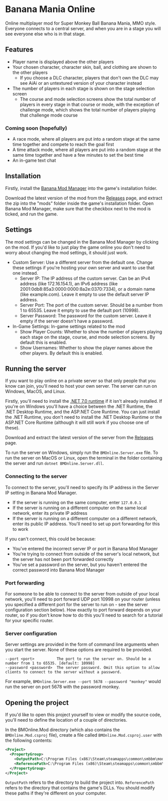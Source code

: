 # Banana Mania Online
Online multiplayer mod for Super Monkey Ball Banana Mania, MMO style. Everyone connects to a central server, and when you are in a stage you will see everyone else who is in that stage.

## Features
- Player name is displayed above the other players
- Your chosen character, character skin, ball, and clothing are shown to the other players
  - If you choose a DLC character, players that don't own the DLC may see AiAi or an untextured version of your character instead
- The number of players in each stage is shown on the stage selection screen
  - The course and mode selection screens show the total number of players in every stage in that course or mode, with the exception of challenge mode, which shows the total number of players playing that challenge mode course

### Coming soon (hopefully)
- A race mode, where all players are put into a random stage at the same time together and compete to reach the goal first
- A time attack mode, where all players are put into a random stage at the same time together and have a few minutes to set the best time
- An in-game text chat

## Installation
Firstly, install the [Banana Mod Manager](https://github.com/MorsGames/BananaModManager) into the game's installation folder.

Download the latest version of the mod from the [Releases](https://github.com/piggeywig2000/BMOnline/releases) page, and extract the zip into the "mods" folder inside the game's installation folder. Open Banana Mod Manager, make sure that the checkbox next to the mod is ticked, and run the game.

## Settings
The mod settings can be changed in the Banana Mod Manager by clicking on the mod. If you'd like to just play the game online you don't need to worry about changing the mod settings, it should just work.

- Custom Server: Use a different server from the default one. Change these settings if you're hosting your own server and want to use that one instead.
  - Server IP: The IP address of the custom server. Can be an IPv4 address (like 172.16.154.1), an IPv6 address (like 2001:0db8:85a3:0000:0000:8a2e:0370:7334), or a domain name (like example.com). Leave it empty to use the default server IP address.
  - Server Port: The port of the custom server. Should be a number from 1 to 65535. Leave it empty to use the default port (10998).
  - Server Password: The password for the custom server. Leave it empty if the server doesn't have a password.
- In-Game Settings: In-game settings related to the mod
  - Show Player Counts: Whether to show the number of players playing each stage on the stage, course, and mode selection screens. By default this is enabled.
  - Show Usernames: Whether to show the player names above the other players. By default this is enabled.

## Running the server
If you want to play online on a private server so that only people that you know can join, you'll need to host your own server. The server can run on Windows, MacOS, and Linux.

Firstly, you'll need to install the [.NET 7.0 runtime](https://dotnet.microsoft.com/en-us/download/dotnet/7.0/runtime) if it isn't already installed. If you're on Windows you'll have a choice between the .NET Runtime, the .NET Desktop Runtime, and the ASP.NET Core Runtime. You can just install the .NET Runtime, you don't need to install the .NET Desktop Runtime or the ASP.NET Core Runtime (although it will still work if you choose one of these).

Download and extract the latest version of the server from the [Releases](https://github.com/piggeywig2000/BMOnline/releases) page.

To run the server on Windows, simply run the `BMOnline.Server.exe` file. To run the server on MacOS or Linux, open the terminal in the folder containing the server and run `dotnet BMOnline.Server.dll`.

### Connecting to the server
To connect to the server, you'll need to specify its IP address in the Server IP setting in Banana Mod Manager.
- If the server is running on the same computer, enter `127.0.0.1`
- If the server is running on a different computer on the same local network, enter its private IP address
- If the server is running on a different computer on a different network, enter its public IP address. You'll need to set up port forwarding for this to work

If you can't connect, this could be because:
- You've entered the incorrect server IP or port in Banana Mod Manager
- You're trying to connect from outside of the server's local network, but the server has not been port forwarded correctly
- You've set a password on the server, but you haven't entered the correct password into Banana Mod Manager

### Port forwarding
For someone to be able to connect to the server from outside of your local network, you'll need to port forward UDP port 10998 on your router (unless you specified a different port for the server to run on - see the server configuration section below). How exactly to port forward depends on your router, so if you don't know how to do this you'll need to search for a tutorial for your specific router.

### Server configuration
Server settings are provided in the form of command line arguments when you start the server. None of these options are required to be provided.
```
--port <port>          The port to run the server on. Should be a number from 1 to 65535. [default: 10998]
--password <password>  The server password. Omit this option to allow clients to connect to the server without a password.
```
For example, `BMOnline.Server.exe --port 5678 --password "monkey"` would run the server on port 5678 with the password monkey.

## Opening the project
If you'd like to open this project yourself to view or modify the source code, you'll need to define the location of a couple of directories.

In the BMOnline.Mod directory (which also contains the `BMOnline.Mod.csproj` file), create a file called `BMOnline.Mod.csproj.user` with the following contents:
```xml
<Project>
  <PropertyGroup>
    <OutputPath>C:\Program Files (x86)\Steam\steamapps\common\smbbm\mods\piggeywig2000.online</OutputPath>
    <ReferencePath>C:\Program Files (x86)\Steam\steamapps\common\smbbm\managed</ReferencePath>
  </PropertyGroup>
</Project>
```
`OutputPath` refers to the directory to build the project into. `ReferencePath` refers to the directory that contains the game's DLLs. You should modify these paths if they're different on your computer.